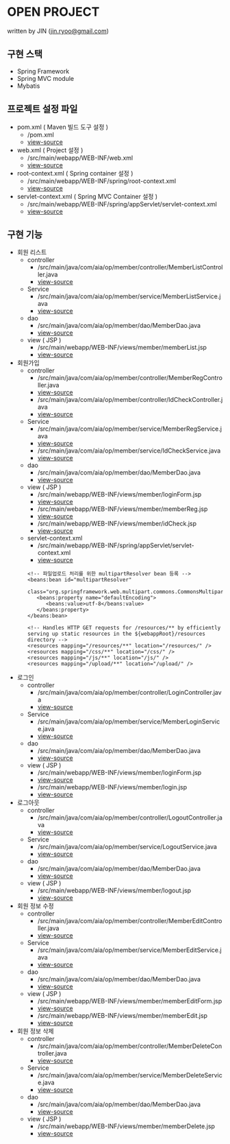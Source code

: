 # OPEN PROJECT
written by JIN (jin.ryoo@gmail.com)

## 구현 스택
* Spring Framework
* Spring MVC module
* Mybatis

## 프로젝트 설정 파일
* pom.xml ( Maven 빌드 도구 설정 ) 
    * /pom.xml 
    * [view-source](https://github.com/aiajin/aiajr202003/blob/master/spring_project/Spring-OpenProject/pom.xml)
* web.xml ( Project 설정 )
    * /src/main/webapp/WEB-INF/web.xml      
    * [view-source](https://github.com/aiajin/aiajr202003/blob/master/spring_project/Spring-OpenProject/src/main/webapp/WEB-INF/web.xml)
* root-context.xml ( Spring container 설정 ) 
    * /src/main/webapp/WEB-INF/spring/root-context.xml
    * [view-source](https://github.com/aiajin/aiajr202003/blob/master/spring_project/Spring-OpenProject/src/main/webapp/WEB-INF/spring/root-context.xml)
* servlet-context.xml ( Spring MVC Container 설정 ) 
    * /src/main/webapp/WEB-INF/spring/appServlet/servlet-context.xml
    * [view-source](https://github.com/aiajin/aiajr202003/blob/master/spring_project/Spring-OpenProject/src/main/webapp/WEB-INF/spring/appServlet/servlet-context.xml)

## 구현 기능

* 회원 리스트
    * controller
        * /src/main/java/com/aia/op/member/controller/MemberListController.java
        * [view-source](https://github.com/aiajin/aiajr202003/blob/master/spring_project/Spring-OpenProject/src/main/java/com/aia/op/member/controller/MemberListController.java)
    * Service
        * /src/main/java/com/aia/op/member/service/MemberListService.java 
        * [view-source](https://github.com/aiajin/aiajr202003/blob/master/spring_project/Spring-OpenProject/src/main/java/com/aia/op/member/service/MemberListService.java)
    * dao
        * /src/main/java/com/aia/op/member/dao/MemberDao.java
        * [view-source](https://github.com/aiajin/aiajr202003/blob/master/spring_project/Spring-OpenProject/src/main/java/com/aia/op/member/dao/MemberDao.java)
    * view ( JSP )
        * /src/main/webapp/WEB-INF/views/member/memberList.jsp
        * [view-source](https://github.com/aiajin/aiajr202003/blob/master/spring_project/Spring-OpenProject/src/main/webapp/WEB-INF/views/member/memberList.jsp)
* 회원가입
    * controller
      * /src/main/java/com/aia/op/member/controller/MemberRegController.java
      * [view-source](https://github.com/aiajin/aiajr202003/blob/master/spring_project/Spring-OpenProject/src/main/java/com/aia/op/member/controller/MemberRegController.java)
      * /src/main/java/com/aia/op/member/controller/IdCheckController.java
      * [view-source](https://github.com/aiajin/aiajr202003/blob/master/spring_project/Spring-OpenProject/src/main/java/com/aia/op/member/controller/IdCheckController.java)
    * Service
      * /src/main/java/com/aia/op/member/service/MemberRegService.java
      * [view-source](https://github.com/aiajin/aiajr202003/blob/master/spring_project/Spring-OpenProject/src/main/java/com/aia/op/member/service/MemberRegService.java)
      * /src/main/java/com/aia/op/member/service/IdCheckService.java
      * [view-source](https://github.com/aiajin/aiajr202003/blob/master/spring_project/Spring-OpenProject/src/main/java/com/aia/op/member/service/IdCheckService.java)
    * dao
        * /src/main/java/com/aia/op/member/dao/MemberDao.java
        * [view-source](https://github.com/aiajin/aiajr202003/blob/master/spring_project/Spring-OpenProject/src/main/java/com/aia/op/member/dao/MemberDao.java)
    * view ( JSP )
      * /src/main/webapp/WEB-INF/views/member/loginForm.jsp
      * [view-source](https://github.com/aiajin/aiajr202003/blob/master/spring_project/Spring-OpenProject/src/main/webapp/WEB-INF/views/member/loginForm.jsp)
      * /src/main/webapp/WEB-INF/views/member/memberReg.jsp
      * [view-source](https://github.com/aiajin/aiajr202003/blob/master/spring_project/Spring-OpenProject/src/main/webapp/WEB-INF/views/member/memberReg.jsp)
      * /src/main/webapp/WEB-INF/views/member/idCheck.jsp
      * [view-source](https://github.com/aiajin/aiajr202003/blob/master/spring_project/Spring-OpenProject/src/main/webapp/WEB-INF/views/member/memberReg.jsp)
    * servlet-context.xml
      * /src/main/webapp/WEB-INF/spring/appServlet/servlet-context.xml
      * [view-source](https://github.com/aiajin/aiajr202003/blob/master/spring_project/Spring-OpenProject/src/main/webapp/WEB-INF/views/member/idCheck.jsp)
      ```
      <!-- 파일업로드 처리를 위한 multipartResolver bean 등록 -->
      <beans:bean id="multipartResolver"
         class="org.springframework.web.multipart.commons.CommonsMultipartResolver">
         <beans:property name="defaultEncoding">
            <beans:value>utf-8</beans:value>
         </beans:property>
      </beans:bean>
      
      <!-- Handles HTTP GET requests for /resources/** by efficiently serving up static resources in the ${webappRoot}/resources directory -->
      <resources mapping="/resources/**" location="/resources/" />
      <resources mapping="/css/**" location="/css/" />
      <resources mapping="/js/**" location="/js/" />
      <resources mapping="/upload/**" location="/upload/" />
      ```
* 로그인
    * controller
      * /src/main/java/com/aia/op/member/controller/LoginController.java
      * [view-source](https://github.com/aiajin/aiajr202003/blob/master/spring_project/Spring-OpenProject/src/main/java/com/aia/op/member/controller/LoginController.java)
    * Service
      * /src/main/java/com/aia/op/member/service/MemberLoginService.java
      * [view-source](https://github.com/aiajin/aiajr202003/blob/master/spring_project/Spring-OpenProject/src/main/java/com/aia/op/member/service/MemberLoginService.java)
    * dao
        * /src/main/java/com/aia/op/member/dao/MemberDao.java
        * [view-source](https://github.com/aiajin/aiajr202003/blob/master/spring_project/Spring-OpenProject/src/main/java/com/aia/op/member/dao/MemberDao.java)
    * view ( JSP )
      * /src/main/webapp/WEB-INF/views/member/loginForm.jsp
      * [view-source](https://github.com/aiajin/aiajr202003/blob/master/spring_project/Spring-OpenProject/src/main/webapp/WEB-INF/views/member/loginForm.jsp)
      * /src/main/webapp/WEB-INF/views/member/login.jsp
      * [view-source](https://github.com/aiajin/aiajr202003/blob/master/spring_project/Spring-OpenProject/src/main/webapp/WEB-INF/views/member/login.jsp)
* 로그아웃
    * controller
      * /src/main/java/com/aia/op/member/controller/LogoutController.java
      * [view-source](https://github.com/aiajin/aiajr202003/blob/master/spring_project/Spring-OpenProject/src/main/java/com/aia/op/member/controller/LogoutController.java)
    * Service
      * /src/main/java/com/aia/op/member/service/LogoutService.java
      * [view-source](https://github.com/aiajin/aiajr202003/blob/master/spring_project/Spring-OpenProject/src/main/java/com/aia/op/member/service/LogoutService.java)
    * dao
        * /src/main/java/com/aia/op/member/dao/MemberDao.java
        * [view-source](https://github.com/aiajin/aiajr202003/blob/master/spring_project/Spring-OpenProject/src/main/java/com/aia/op/member/dao/MemberDao.java)
    * view ( JSP )
      * /src/main/webapp/WEB-INF/views/member/logout.jsp
      * [view-source](https://github.com/aiajin/aiajr202003/blob/master/spring_project/Spring-OpenProject/src/main/webapp/WEB-INF/views/member/logout.jsp)
* 회원 정보 수정
    * controller
      * /src/main/java/com/aia/op/member/controller/MemberEditController.java
      * [view-source](https://github.com/aiajin/aiajr202003/blob/master/spring_project/Spring-OpenProject/src/main/java/com/aia/op/member/controller/MemberEditController.java)
    * Service
      * /src/main/java/com/aia/op/member/service/MemberEditService.java
      * [view-source](https://github.com/aiajin/aiajr202003/blob/master/spring_project/Spring-OpenProject/src/main/java/com/aia/op/member/service/MemberEditService.java)
    * dao
        * /src/main/java/com/aia/op/member/dao/MemberDao.java
        * [view-source](https://github.com/aiajin/aiajr202003/blob/master/spring_project/Spring-OpenProject/src/main/java/com/aia/op/member/dao/MemberDao.java)
    * view ( JSP )
      * /src/main/webapp/WEB-INF/views/member/memberEditForm.jsp
      * [view-source](https://github.com/aiajin/aiajr202003/blob/master/spring_project/Spring-OpenProject/src/main/webapp/WEB-INF/views/member/memberEditForm.jsp)
      * /src/main/webapp/WEB-INF/views/member/memberEdit.jsp
      * [view-source](https://github.com/aiajin/aiajr202003/blob/master/spring_project/Spring-OpenProject/src/main/webapp/WEB-INF/views/member/memberEdit.jsp)
* 회원 정보 삭제
    * controller
      * /src/main/java/com/aia/op/member/controller/MemberDeleteController.java
      * [view-source](https://github.com/aiajin/aiajr202003/blob/master/spring_project/Spring-OpenProject/src/main/java/com/aia/op/member/controller/MemberDeleteController.java)
    * Service
      * /src/main/java/com/aia/op/member/service/MemberDeleteService.java
      * [view-source](https://github.com/aiajin/aiajr202003/blob/master/spring_project/Spring-OpenProject/src/main/java/com/aia/op/member/service/MemberDeleteService.java)
    * dao
        * /src/main/java/com/aia/op/member/dao/MemberDao.java
        * [view-source](https://github.com/aiajin/aiajr202003/blob/master/spring_project/Spring-OpenProject/src/main/java/com/aia/op/member/dao/MemberDao.java)
    * view ( JSP )
      * /src/main/webapp/WEB-INF/views/member/memberDelete.jsp
      * [view-source](https://github.com/aiajin/aiajr202003/blob/master/spring_project/Spring-OpenProject/src/main/webapp/WEB-INF/views/member/memberDelete.jsp)
